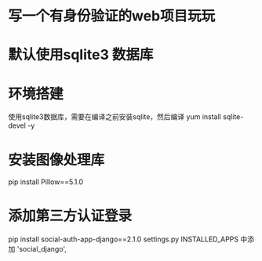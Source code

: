 # 写一个有身份验证的web项目玩玩
# 默认使用sqlite3 数据库

# 环境搭建
使用sqlite3数据库，需要在编译之前安装sqlite，然后编译
yum install sqlite-devel -y
# 安装图像处理库
pip install Pillow==5.1.0
# 添加第三方认证登录
pip install social-auth-app-django==2.1.0
settings.py INSTALLED_APPS 中添加
'social_django',
